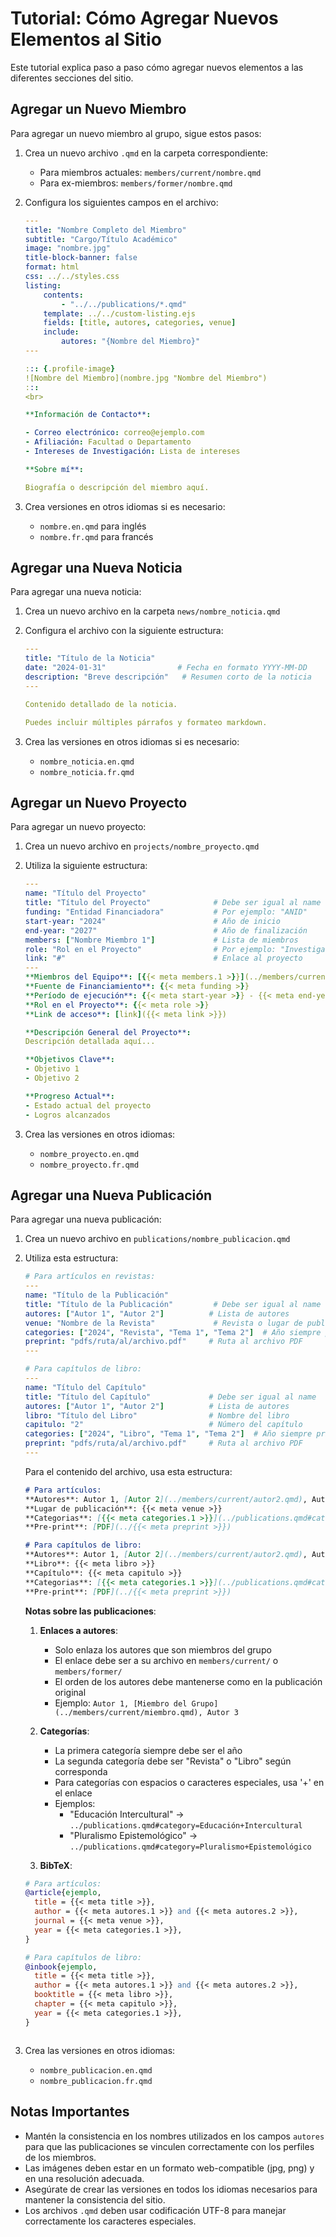 # Tutorial: Cómo Agregar Nuevos Elementos al Sitio

Este tutorial explica paso a paso cómo agregar nuevos elementos a las diferentes secciones del sitio.

## Agregar un Nuevo Miembro

Para agregar un nuevo miembro al grupo, sigue estos pasos:

1. Crea un nuevo archivo `.qmd` en la carpeta correspondiente:
   - Para miembros actuales: `members/current/nombre.qmd`
   - Para ex-miembros: `members/former/nombre.qmd`

2. Configura los siguientes campos en el archivo:
   ```yaml
   ---
   title: "Nombre Completo del Miembro"
   subtitle: "Cargo/Título Académico"
   image: "nombre.jpg"
   title-block-banner: false
   format: html
   css: ../../styles.css
   listing:
       contents:
           - "../../publications/*.qmd"
       template: ../../custom-listing.ejs
       fields: [title, autores, categories, venue]
       include:
           autores: "{Nombre del Miembro}"
   ---

   ::: {.profile-image}
   ![Nombre del Miembro](nombre.jpg "Nombre del Miembro")
   :::
   <br>

   **Información de Contacto**:

   - Correo electrónico: correo@ejemplo.com
   - Afiliación: Facultad o Departamento
   - Intereses de Investigación: Lista de intereses

   **Sobre mí**:

   Biografía o descripción del miembro aquí.
   ```

3. Crea versiones en otros idiomas si es necesario:
   - `nombre.en.qmd` para inglés
   - `nombre.fr.qmd` para francés

## Agregar una Nueva Noticia

Para agregar una nueva noticia:

1. Crea un nuevo archivo en la carpeta `news/nombre_noticia.qmd`

2. Configura el archivo con la siguiente estructura:
   ```yaml
   ---
   title: "Título de la Noticia"
   date: "2024-01-31"                # Fecha en formato YYYY-MM-DD
   description: "Breve descripción"   # Resumen corto de la noticia
   ---

   Contenido detallado de la noticia.

   Puedes incluir múltiples párrafos y formateo markdown.
   ```

3. Crea las versiones en otros idiomas si es necesario:
   - `nombre_noticia.en.qmd`
   - `nombre_noticia.fr.qmd`

## Agregar un Nuevo Proyecto

Para agregar un nuevo proyecto:

1. Crea un nuevo archivo en `projects/nombre_proyecto.qmd`

2. Utiliza la siguiente estructura:
   ```yaml
   ---
   name: "Título del Proyecto"
   title: "Título del Proyecto"              # Debe ser igual al name
   funding: "Entidad Financiadora"           # Por ejemplo: "ANID"
   start-year: "2024"                        # Año de inicio
   end-year: "2027"                          # Año de finalización
   members: ["Nombre Miembro 1"]             # Lista de miembros
   role: "Rol en el Proyecto"                # Por ejemplo: "Investigador/a"
   link: "#"                                 # Enlace al proyecto
   ---
   **Miembros del Equipo**: [{{< meta members.1 >}}](../members/current/miembro.qmd)
   **Fuente de Financiamiento**: {{< meta funding >}}  
   **Período de ejecución**: {{< meta start-year >}} - {{< meta end-year >}}   
   **Rol en el Proyecto**: {{< meta role >}}   
   **Link de acceso**: [link]({{< meta link >}})   

   **Descripción General del Proyecto**: 
   Descripción detallada aquí...

   **Objetivos Clave**:
   - Objetivo 1
   - Objetivo 2

   **Progreso Actual**:
   - Estado actual del proyecto
   - Logros alcanzados
   ```

3. Crea las versiones en otros idiomas:
   - `nombre_proyecto.en.qmd`
   - `nombre_proyecto.fr.qmd`

## Agregar una Nueva Publicación

Para agregar una nueva publicación:

1. Crea un nuevo archivo en `publications/nombre_publicacion.qmd`

2. Utiliza esta estructura:
   ```yaml
   # Para artículos en revistas:
   ---
   name: "Título de la Publicación"
   title: "Título de la Publicación"         # Debe ser igual al name
   autores: ["Autor 1", "Autor 2"]          # Lista de autores
   venue: "Nombre de la Revista"             # Revista o lugar de publicación
   categories: ["2024", "Revista", "Tema 1", "Tema 2"]  # Año siempre primero
   preprint: "pdfs/ruta/al/archivo.pdf"     # Ruta al archivo PDF
   ---

   # Para capítulos de libro:
   ---
   name: "Título del Capítulo"
   title: "Título del Capítulo"             # Debe ser igual al name
   autores: ["Autor 1", "Autor 2"]          # Lista de autores
   libro: "Título del Libro"                # Nombre del libro
   capitulo: "2"                            # Número del capítulo
   categories: ["2024", "Libro", "Tema 1", "Tema 2"]  # Año siempre primero
   preprint: "pdfs/ruta/al/archivo.pdf"     # Ruta al archivo PDF
   ---
   ```

   Para el contenido del archivo, usa esta estructura:
   ```markdown
   # Para artículos:
   **Autores**: Autor 1, [Autor 2](../members/current/autor2.qmd), Autor 3  
   **Lugar de publicación**: {{< meta venue >}}   
   **Categorias**: [{{< meta categories.1 >}}](../publications.qmd#category=2024), [{{< meta categories.2 >}}](../publications.qmd#category=Revista), [{{< meta categories.3 >}}](../publications.qmd#category=Tema+1)  
   **Pre-print**: [PDF](../{{< meta preprint >}})  

   # Para capítulos de libro:
   **Autores**: Autor 1, [Autor 2](../members/current/autor2.qmd), Autor 3  
   **Libro**: {{< meta libro >}}   
   **Capítulo**: {{< meta capitulo >}}   
   **Categorias**: [{{< meta categories.1 >}}](../publications.qmd#category=2024), [{{< meta categories.2 >}}](../publications.qmd#category=Libro), [{{< meta categories.3 >}}](../publications.qmd#category=Tema+1)  
   **Pre-print**: [PDF](../{{< meta preprint >}})  
   ```

   **Notas sobre las publicaciones**:
   
   1. **Enlaces a autores**:
      - Solo enlaza los autores que son miembros del grupo
      - El enlace debe ser a su archivo en `members/current/` o `members/former/`
      - El orden de los autores debe mantenerse como en la publicación original
      - Ejemplo: `Autor 1, [Miembro del Grupo](../members/current/miembro.qmd), Autor 3`

   2. **Categorías**:
      - La primera categoría siempre debe ser el año
      - La segunda categoría debe ser "Revista" o "Libro" según corresponda
      - Para categorías con espacios o caracteres especiales, usa '+' en el enlace
      - Ejemplos:
        * "Educación Intercultural" → `../publications.qmd#category=Educación+Intercultural`
        * "Pluralismo Epistemológico" → `../publications.qmd#category=Pluralismo+Epistemológico`

   3. **BibTeX**:
   ```bibtex
   # Para artículos:
   @article{ejemplo,
     title = {{< meta title >}},
     author = {{< meta autores.1 >}} and {{< meta autores.2 >}},
     journal = {{< meta venue >}},
     year = {{< meta categories.1 >}},
   }

   # Para capítulos de libro:
   @inbook{ejemplo,
     title = {{< meta title >}},
     author = {{< meta autores.1 >}} and {{< meta autores.2 >}},
     booktitle = {{< meta libro >}},
     chapter = {{< meta capitulo >}},
     year = {{< meta categories.1 >}},
   }
   ```
   ```

3. Crea las versiones en otros idiomas:
   - `nombre_publicacion.en.qmd`
   - `nombre_publicacion.fr.qmd`

## Notas Importantes

- Mantén la consistencia en los nombres utilizados en los campos `autores` para que las publicaciones se vinculen correctamente con los perfiles de los miembros.
- Las imágenes deben estar en un formato web-compatible (jpg, png) y en una resolución adecuada.
- Asegúrate de crear las versiones en todos los idiomas necesarios para mantener la consistencia del sitio.
- Los archivos `.qmd` deben usar codificación UTF-8 para manejar correctamente los caracteres especiales.
